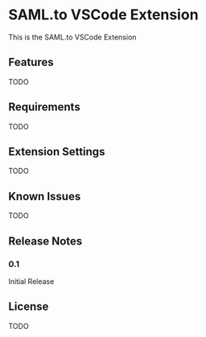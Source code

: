 # SAML.to VSCode Extension

This is the SAML.to VSCode Extension

## Features

TODO

## Requirements

TODO

## Extension Settings

TODO

## Known Issues

TODO

## Release Notes

### 0.1

Initial Release

## License

TODO
